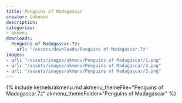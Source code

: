 ```yaml
---
title: Penguins of Madagascar
creator: Unknown
description: 
categories:
- akmenu
downloads:
  Penguins of Madagascar.7z:
    url: "/assets/downloads/Penguins of Madagascar.7z"
images:
- url: "/assets/images/akmenu/Penguins of Madagascar/1.png"
- url: "/assets/images/akmenu/Penguins of Madagascar/2.png"
- url: "/assets/images/akmenu/Penguins of Madagascar/3.png"
---
```


{% include kernels/akmenu.md akmenu_themeFile="Penguins of Madagascar.7z" akmenu_themeFolder="Penguins of Madagascar" %}
